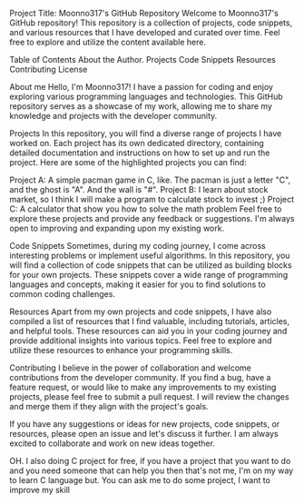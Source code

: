 Project Title: Moonno317's GitHub Repository
Welcome to Moonno317's GitHub repository! This repository is a collection of projects, code snippets, and various resources that I have developed and curated over time. Feel free to explore and utilize the content available here.

Table of Contents
About the Author.
Projects
Code Snippets
Resources
Contributing
License

About me
Hello, I'm Moonno317! I have a passion for coding and enjoy exploring various programming languages and technologies. This GitHub repository serves as a showcase of my work, allowing me to share my knowledge and projects with the developer community.

Projects
In this repository, you will find a diverse range of projects I have worked on. Each project has its own dedicated directory, containing detailed documentation and instructions on how to set up and run the project. Here are some of the highlighted projects you can find:

Project A: A simple pacman game in C, like. The pacman is just a letter "C", and the ghost is "A". And the wall is "#".
Project B: I learn about stock market, so I think I will make a program to calculate stock to invest ;)
Project C: A calculator that show you how to solve the math problem
Feel free to explore these projects and provide any feedback or suggestions. I'm always open to improving and expanding upon my existing work.

Code Snippets
Sometimes, during my coding journey, I come across interesting problems or implement useful algorithms. In this repository, you will find a collection of code snippets that can be utilized as building blocks for your own projects. These snippets cover a wide range of programming languages and concepts, making it easier for you to find solutions to common coding challenges.

Resources
Apart from my own projects and code snippets, I have also compiled a list of resources that I find valuable, including tutorials, articles, and helpful tools. These resources can aid you in your coding journey and provide additional insights into various topics. Feel free to explore and utilize these resources to enhance your programming skills.

Contributing
I believe in the power of collaboration and welcome contributions from the developer community. If you find a bug, have a feature request, or would like to make any improvements to my existing projects, please feel free to submit a pull request. I will review the changes and merge them if they align with the project's goals.

If you have any suggestions or ideas for new projects, code snippets, or resources, please open an issue and let's discuss it further. I am always excited to collaborate and work on new ideas together.

OH. I also doing C project for free, if you have a project that you want to do and you need someone that can help you then that's not me, I'm on my way to learn C language
but. You can ask me to do some project, I want to improve my skill
